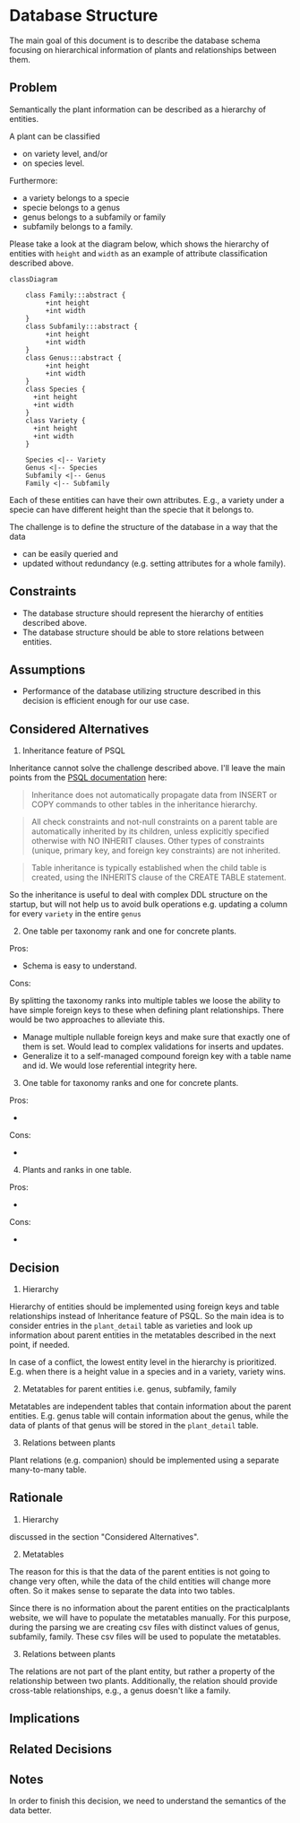 # Database Structure

The main goal of this document is to describe the database schema focusing on hierarchical information of plants and relationships between them.

## Problem

Semantically the plant information can be described as a hierarchy of entities.

A plant can be classified

- on variety level, and/or
- on species level.

Furthermore:

- a variety belongs to a specie
- specie belongs to a genus
- genus belongs to a subfamily or family
- subfamily belongs to a family.

Please take a look at the diagram below, which shows the hierarchy of entities with `height` and `width` as an example of attribute classification described above.

```mermaid
classDiagram

    class Family:::abstract {
         +int height
         +int width
    }
    class Subfamily:::abstract {
         +int height
         +int width
    }
    class Genus:::abstract {
         +int height
         +int width
    }
    class Species {
      +int height
      +int width
    }
    class Variety {
      +int height
      +int width
    }

    Species <|-- Variety
    Genus <|-- Species
    Subfamily <|-- Genus
    Family <|-- Subfamily

```

Each of these entities can have their own attributes.
E.g., a variety under a specie can have different height than the specie that it belongs to.

The challenge is to define the structure of the database in a way that the data

- can be easily queried and
- updated without redundancy (e.g. setting attributes for a whole family).

## Constraints

- The database structure should represent the hierarchy of entities described above.
- The database structure should be able to store relations between entities.

## Assumptions

- Performance of the database utilizing structure described in this decision is efficient enough for our use case.

## Considered Alternatives

1. Inheritance feature of PSQL

Inheritance cannot solve the challenge described above. I'll leave the main points from the [PSQL documentation](https://www.postgresql.org/docs/current/ddl-inherit.html) here:

> Inheritance does not automatically propagate data from INSERT or COPY commands to other tables in the inheritance hierarchy.

> All check constraints and not-null constraints on a parent table are automatically inherited by its children, unless explicitly specified otherwise with NO INHERIT clauses. Other types of constraints (unique, primary key, and foreign key constraints) are not inherited.

> Table inheritance is typically established when the child table is created, using the INHERITS clause of the CREATE TABLE statement.

So the inheritance is useful to deal with complex DDL structure on the startup, but will not help us to avoid bulk operations e.g. updating a column for every `variety` in the entire `genus`

2. One table per taxonomy rank and one for concrete plants.

Pros:

- Schema is easy to understand.

Cons:

By splitting the taxonomy ranks into multiple tables we loose the ability to have simple foreign keys to these when defining plant relationships.
There would be two approaches to alleviate this.

- Manage multiple nullable foreign keys and make sure that exactly one of them is set.
  Would lead to complex validations for inserts and updates.
- Generalize it to a self-managed compound foreign key with a table name and id.
  We would lose referential integrity here.

3. One table for taxonomy ranks and one for concrete plants.

Pros:

-

Cons:

-

4. Plants and ranks in one table.

Pros:

-

Cons:

-

## Decision

1. Hierarchy

Hierarchy of entities should be implemented using foreign keys and table relationships instead of Inheritance feature of PSQL. So the main idea is to consider entries in the `plant_detail` table as varieties and look up information about parent entities in the metatables described in the next point, if needed.

In case of a conflict, the lowest entity level in the hierarchy is prioritized. E.g. when there is a height value in a species and in a variety, variety wins.

2. Metatables for parent entities i.e. genus, subfamily, family

Metatables are independent tables that contain information about the parent entities. E.g. genus table will contain information about the genus, while the data of plants of that genus will be stored in the `plant_detail` table.

3. Relations between plants

Plant relations (e.g. companion) should be implemented using a separate many-to-many table.

## Rationale

1. Hierarchy

discussed in the section "Considered Alternatives".

2. Metatables

The reason for this is that the data of the parent entities is not going to change very often, while the data of the child entities will change more often. So it makes sense to separate the data into two tables.

Since there is no information about the parent entities on the practicalplants website, we will have to populate the metatables manually.
For this purpose, during the parsing we are creating csv files with distinct values of genus, subfamily, family. These csv files will be used to populate the metatables.

3. Relations between plants

The relations are not part of the plant entity, but rather a property of the relationship between two plants. Additionally, the relation should provide cross-table relationships, e.g., a genus doesn't like a family.

## Implications

## Related Decisions

## Notes

In order to finish this decision, we need to understand the semantics of the data better.
